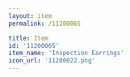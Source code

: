 ```yaml
---
layout: item
permalink: /11200065

title: Item
id: '11200065'
item_name: 'Inspection Earrings'
icon_url: '11200022.png'
---
```

